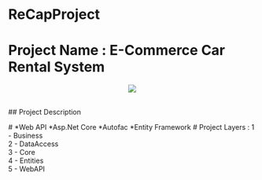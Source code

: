 # ReCapProject
# Project Name : E-Commerce Car Rental System
<p align="center">
  <img src="https://cdn3.f-cdn.com/contestentries/401406/13464693/572b13cb93322_thumb900.jpg" />
</p><br/>
## Project Description <br/> 

<p The project developed is an e-commerce project that can manage car rental operations. It is a project suitable for modular **PnP** (Plug and Play) architecture, based on **SOLID** software development principles and clean architecture methods. </p>
# *Web API  *Asp.Net Core *Autofac *Entity Framework
# Project Layers : 
1 - Business <br/>
2 - DataAccess <br/>
3 - Core <br/>
4 - Entities <br/> 
5 - WebAPI <br/>

